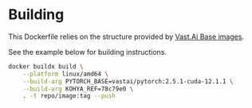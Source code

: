 # Building

This Dockerfile relies on the structure provided by [Vast.Ai Base images](https://github.com/vast-ai/base-image).

See the example below for building instructions.

```bash
docker buildx build \
    --platform linux/amd64 \
    --build-arg PYTORCH_BASE=vastai/pytorch:2.5.1-cuda-12.1.1 \
    --build-arg KOHYA_REF=78c79e0 \
    . -t repo/image:tag --push
```
